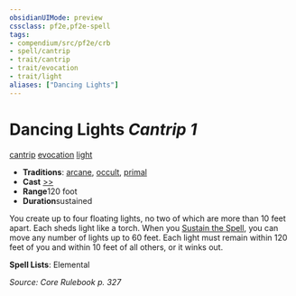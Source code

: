 ```yaml
---
obsidianUIMode: preview
cssclass: pf2e,pf2e-spell
tags:
- compendium/src/pf2e/crb
- spell/cantrip
- trait/cantrip
- trait/evocation
- trait/light
aliases: ["Dancing Lights"]
---
```

# Dancing Lights *Cantrip 1*   
[cantrip](/rules/traits/cantrip.md)  [evocation](/rules/traits/evocation.md)  [light](/rules/traits/light.md)  

- **Traditions**: [arcane](/rules/traits/arcane.md), [occult](/rules/traits/occult.md), [primal](/rules/traits/primal.md)
- **Cast** [>>](/rules/core-rulebook/chapter-9-playing-the-game.md#Actions "Two-Action") 
- **Range**120 foot
- **Duration**sustained

You create up to four floating lights, no two of which are more than 10 feet apart. Each sheds light like a torch. When you [Sustain the Spell](/rules/actions/sustain-a-spell.md), you can move any number of lights up to 60 feet. Each light must remain within 120 feet of you and within 10 feet of all others, or it winks out.

**Spell Lists**: Elemental

*Source: Core Rulebook p. 327*